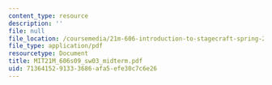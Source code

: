 ```yaml
---
content_type: resource
description: ''
file: null
file_location: /coursemedia/21m-606-introduction-to-stagecraft-spring-2009/7136415291333686afa5efe30c7c6e26_MIT21M_606s09_sw03_midterm.pdf
file_type: application/pdf
resourcetype: Document
title: MIT21M_606s09_sw03_midterm.pdf
uid: 71364152-9133-3686-afa5-efe30c7c6e26
---
```


